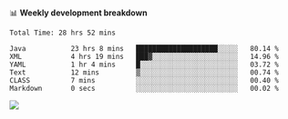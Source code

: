 

📊 **Weekly development breakdown**
<!--START_SECTION:waka-->

```text
Total Time: 28 hrs 52 mins

Java           23 hrs 8 mins   ████████████████████░░░░░   80.14 %
XML            4 hrs 19 mins   ███▓░░░░░░░░░░░░░░░░░░░░░   14.96 %
YAML           1 hr 4 mins     █░░░░░░░░░░░░░░░░░░░░░░░░   03.72 %
Text           12 mins         ▒░░░░░░░░░░░░░░░░░░░░░░░░   00.74 %
CLASS          7 mins          ░░░░░░░░░░░░░░░░░░░░░░░░░   00.40 %
Markdown       0 secs          ░░░░░░░░░░░░░░░░░░░░░░░░░   00.02 %
```

<!--END_SECTION:waka-->

<p align="left" dir="auto">
  <a href="#">
    <img src="https://github-readme-stats.vercel.app/api?username=JiHongYuan&show_icons=true&inc">
  </a>
</p>
